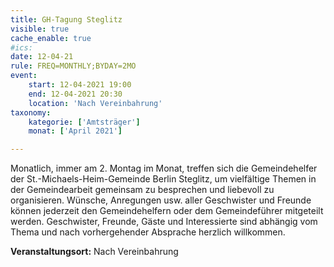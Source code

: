 ```yaml
---
title: GH-Tagung Steglitz
visible: true
cache_enable: true
#ics: 
date: 12-04-21
rule: FREQ=MONTHLY;BYDAY=2MO
event:
	start: 12-04-2021 19:00
	end: 12-04-2021 20:30
	location: 'Nach Vereinbahrung'
taxonomy:
	kategorie: ['Amtsträger']
	monat: ['April 2021']

---
```

Monatlich, immer am 2. Montag im Monat, treffen sich die Gemeindehelfer der St.-Michaels-Heim-Gemeinde Berlin Steglitz, um vielfältige Themen in der Gemeindearbeit gemeinsam zu besprechen und liebevoll zu organisieren. Wünsche, Anregungen usw. aller Geschwister und Freunde können jederzeit den Gemeindehelfern oder dem Gemeindeführer mitgeteilt werden. Geschwister, Freunde, Gäste und Interessierte sind abhängig vom Thema und nach vorhergehender Absprache herzlich willkommen.



**Veranstaltungsort:** Nach Vereinbahrung

